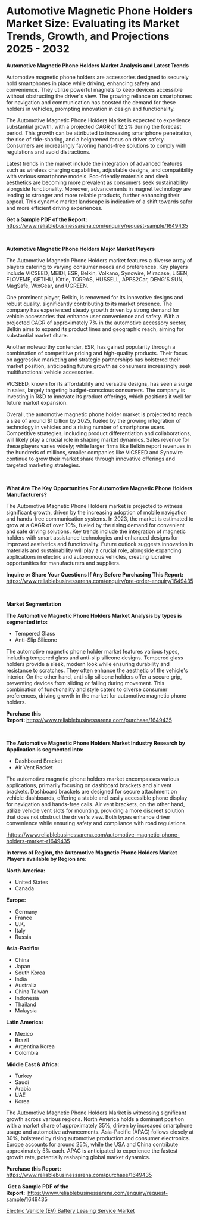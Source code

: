 <p><h1>Automotive Magnetic Phone Holders Market Size: Evaluating its Market Trends, Growth, and Projections 2025 - 2032</h1></p><p><strong>Automotive Magnetic Phone Holders Market Analysis and Latest Trends</strong></p>
<p><p>Automotive magnetic phone holders are accessories designed to securely hold smartphones in place while driving, enhancing safety and convenience. They utilize powerful magnets to keep devices accessible without obstructing the driver's view. The growing reliance on smartphones for navigation and communication has boosted the demand for these holders in vehicles, prompting innovation in design and functionality.</p><p>The Automotive Magnetic Phone Holders Market is expected to experience substantial growth, with a projected CAGR of 12.2% during the forecast period. This growth can be attributed to increasing smartphone penetration, the rise of ride-sharing, and a heightened focus on driver safety. Consumers are increasingly favoring hands-free solutions to comply with regulations and avoid distractions.</p><p>Latest trends in the market include the integration of advanced features such as wireless charging capabilities, adjustable designs, and compatibility with various smartphone models. Eco-friendly materials and sleek aesthetics are becoming more prevalent as consumers seek sustainability alongside functionality. Moreover, advancements in magnet technology are leading to stronger and more reliable products, further enhancing their appeal. This dynamic market landscape is indicative of a shift towards safer and more efficient driving experiences.</p></p>
<p><strong>Get a Sample PDF of the Report:&nbsp;</strong> <a href="https://www.reliablebusinessarena.com/enquiry/request-sample/1649435?utm_campaign=1841&utm_medium=2&utm_source=Github&utm_content=ia&utm_term=26032025&utm_id=automotive-magnetic-phone-holders">https://www.reliablebusinessarena.com/enquiry/request-sample/1649435</a></p>
<p>&nbsp;</p>
<p><strong>Automotive Magnetic Phone Holders Major Market Players</strong></p>
<p><p>The Automotive Magnetic Phone Holders market features a diverse array of players catering to varying consumer needs and preferences. Key players include VICSEED, MEIDI, ESR, Belkin, Volkano, Syncwire, Miracase, LISEN, FLOVEME, GETIHU, IOttie, TORRAS, HUSSELL, APPS2Car, DENG'S SUN, MagSafe, WixGear, and UGREEN.</p><p>One prominent player, Belkin, is renowned for its innovative designs and robust quality, significantly contributing to its market presence. The company has experienced steady growth driven by strong demand for vehicle accessories that enhance user convenience and safety. With a projected CAGR of approximately 7% in the automotive accessory sector, Belkin aims to expand its product lines and geographic reach, aiming for substantial market share.</p><p>Another noteworthy contender, ESR, has gained popularity through a combination of competitive pricing and high-quality products. Their focus on aggressive marketing and strategic partnerships has bolstered their market position, anticipating future growth as consumers increasingly seek multifunctional vehicle accessories.</p><p>VICSEED, known for its affordability and versatile designs, has seen a surge in sales, largely targeting budget-conscious consumers. The company is investing in R&D to innovate its product offerings, which positions it well for future market expansion.</p><p>Overall, the automotive magnetic phone holder market is projected to reach a size of around $1 billion by 2025, fueled by the growing integration of technology in vehicles and a rising number of smartphone users. Competitive strategies, including product differentiation and collaborations, will likely play a crucial role in shaping market dynamics. Sales revenue for these players varies widely; while larger firms like Belkin report revenues in the hundreds of millions, smaller companies like VICSEED and Syncwire continue to grow their market share through innovative offerings and targeted marketing strategies.</p></p>
<p>&nbsp;</p>
<p><strong>What Are The Key Opportunities For Automotive Magnetic Phone Holders Manufacturers?</strong></p>
<p><p>The Automotive Magnetic Phone Holders market is projected to witness significant growth, driven by the increasing adoption of mobile navigation and hands-free communication systems. In 2023, the market is estimated to grow at a CAGR of over 10%, fueled by the rising demand for convenient and safe driving solutions. Key trends include the integration of magnetic holders with smart assistance technologies and enhanced designs for improved aesthetics and functionality. Future outlook suggests innovation in materials and sustainability will play a crucial role, alongside expanding applications in electric and autonomous vehicles, creating lucrative opportunities for manufacturers and suppliers.</p></p>
<p><strong>Inquire or Share Your Questions If Any Before Purchasing This Report:</strong> <a href="https://www.reliablebusinessarena.com/enquiry/pre-order-enquiry/1649435?utm_campaign=1841&utm_medium=2&utm_source=Github&utm_content=ia&utm_term=26032025&utm_id=automotive-magnetic-phone-holders">https://www.reliablebusinessarena.com/enquiry/pre-order-enquiry/1649435</a></p>
<p>&nbsp;</p>
<p><strong>Market Segmentation</strong></p>
<p><strong>The Automotive Magnetic Phone Holders Market Analysis by types is segmented into:</strong></p>
<p><ul><li>Tempered Glass</li><li>Anti-Slip Silicone</li></ul></p>
<p><p>The automotive magnetic phone holder market features various types, including tempered glass and anti-slip silicone designs. Tempered glass holders provide a sleek, modern look while ensuring durability and resistance to scratches. They often enhance the aesthetic of the vehicle's interior. On the other hand, anti-slip silicone holders offer a secure grip, preventing devices from sliding or falling during movement. This combination of functionality and style caters to diverse consumer preferences, driving growth in the market for automotive magnetic phone holders.</p></p>
<p><strong>Purchase this Report:&nbsp;</strong><a href="https://www.reliablebusinessarena.com/purchase/1649435?utm_campaign=1841&utm_medium=2&utm_source=Github&utm_content=ia&utm_term=26032025&utm_id=automotive-magnetic-phone-holders">https://www.reliablebusinessarena.com/purchase/1649435</a></p>
<p>&nbsp;</p>
<p><strong>The Automotive Magnetic Phone Holders Market Industry Research by Application is segmented into:</strong></p>
<p><ul><li>Dashboard Bracket</li><li>Air Vent Racket</li></ul></p>
<p><p>The automotive magnetic phone holders market encompasses various applications, primarily focusing on dashboard brackets and air vent brackets. Dashboard brackets are designed for secure attachment on vehicle dashboards, offering a stable and easily accessible phone display for navigation and hands-free calls. Air vent brackets, on the other hand, utilize vehicle vent slots for mounting, providing a more discreet solution that does not obstruct the driver's view. Both types enhance driver convenience while ensuring safety and compliance with road regulations.</p></p>
<p><a href="https://www.reliablebusinessarena.com/automotive-magnetic-phone-holders-market-r1649435?utm_campaign=1841&utm_medium=2&utm_source=Github&utm_content=ia&utm_term=26032025&utm_id=automotive-magnetic-phone-holders">&nbsp;https://www.reliablebusinessarena.com/automotive-magnetic-phone-holders-market-r1649435</a></p>
<p><strong>In terms of Region, the Automotive Magnetic Phone Holders Market Players available by Region are:</strong></p>
<p>
    <p> <strong> North America: </strong>
        <ul>
            <li>United States</li>
            <li>Canada</li>
        </ul>
        </p> 
    <p> <strong> Europe: </strong>
        <ul>
            <li>Germany</li>
            <li>France</li>
            <li>U.K.</li>
            <li>Italy</li>
            <li>Russia</li>
        </ul>
        </p> 
    <p> <strong> Asia-Pacific: </strong>
        <ul>
            <li>China</li>
            <li>Japan</li>
            <li>South Korea</li>
            <li>India</li>
            <li>Australia</li>
            <li>China Taiwan</li>
            <li>Indonesia</li>
            <li>Thailand</li>
            <li>Malaysia</li>
        </ul>
        </p> 
    <p> <strong> Latin America: </strong>
        <ul>
            <li>Mexico</li>
            <li>Brazil</li>
            <li>Argentina Korea</li>
            <li>Colombia</li>
        </ul>
        </p> 
    <p> <strong> Middle East & Africa: </strong>
        <ul>
            <li>Turkey</li>
            <li>Saudi</li>
            <li>Arabia</li>
            <li>UAE</li>
            <li>Korea</li>
        </ul>
    </p>
    </p>
<p><p>The Automotive Magnetic Phone Holders Market is witnessing significant growth across various regions. North America holds a dominant position with a market share of approximately 35%, driven by increased smartphone usage and automotive advancements. Asia-Pacific (APAC) follows closely at 30%, bolstered by rising automotive production and consumer electronics. Europe accounts for around 25%, while the USA and China contribute approximately 5% each. APAC is anticipated to experience the fastest growth rate, potentially reshaping global market dynamics.</p></p>
<p><strong>Purchase this Report: </strong><a href="https://www.reliablebusinessarena.com/purchase/1649435?utm_campaign=1841&utm_medium=2&utm_source=Github&utm_content=ia&utm_term=26032025&utm_id=automotive-magnetic-phone-holders">https://www.reliablebusinessarena.com/purchase/1649435</a></p>
<p>&nbsp;<strong>Get a Sample PDF of the Report:&nbsp;&nbsp;</strong><a href="https://www.reliablebusinessarena.com/enquiry/request-sample/1649435?utm_campaign=1841&utm_medium=2&utm_source=Github&utm_content=ia&utm_term=26032025&utm_id=automotive-magnetic-phone-holders">https://www.reliablebusinessarena.com/enquiry/request-sample/1649435</a></p>
<p><strong></strong></p>
<p><p><a href="https://github.com/julyju69/Market-Research-Report-List-6/blob/main/electric-vehicle-ev-battery-leasing-service-market.md?utm_campaign=1841&utm_medium=2&utm_source=Github&utm_content=ia&utm_term=26032025&utm_id=automotive-magnetic-phone-holders">Electric Vehicle (EV) Battery Leasing Service Market</a></p></p>